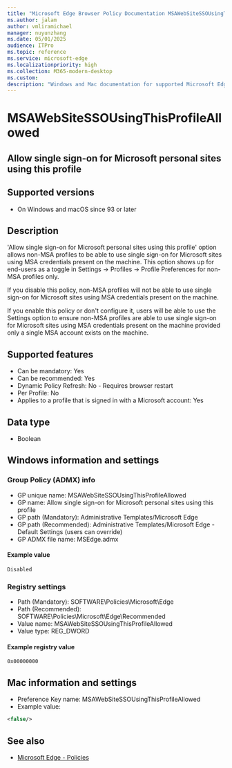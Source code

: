 ```yaml
---
title: "Microsoft Edge Browser Policy Documentation MSAWebSiteSSOUsingThisProfileAllowed"
ms.author: jalam
author: vmliramichael
manager: nuyunzhang
ms.date: 05/01/2025
audience: ITPro
ms.topic: reference
ms.service: microsoft-edge
ms.localizationpriority: high
ms.collection: M365-modern-desktop
ms.custom:
description: "Windows and Mac documentation for supported Microsoft Edge Browser policy: Allow single sign-on for Microsoft personal sites using this profile"
---
```


<!--THIS FILE IS AUTOMATICALLY GENERATED. MANUAL CHANGES WILL BE OVERWRITTEN.-->
<!--Please contact the Microsoft Edge Manageability team with any questions.-->

# MSAWebSiteSSOUsingThisProfileAllowed

## Allow single sign-on for Microsoft personal sites using this profile


## Supported versions

- On Windows and macOS since 93 or later

## Description

'Allow single sign-on for Microsoft personal sites using this profile' option allows non-MSA profiles to be able to use single sign-on for Microsoft sites using MSA credentials present on the machine. This option shows up for end-users as a toggle in Settings -&gt; Profiles -&gt; Profile Preferences for non-MSA profiles only.

If you disable this policy, non-MSA profiles will not be able to use single sign-on for Microsoft sites using MSA credentials present on the machine.

If you enable this policy or don't configure it, users will be able to use the Settings option to ensure non-MSA profiles are able to use single sign-on for Microsoft sites using MSA credentials present on the machine provided only a single MSA account exists on the machine.

## Supported features

- Can be mandatory: Yes
- Can be recommended: Yes
- Dynamic Policy Refresh: No - Requires browser restart
- Per Profile: No
- Applies to a profile that is signed in with a Microsoft account: Yes

## Data type

- Boolean

## Windows information and settings

### Group Policy (ADMX) info

- GP unique name: MSAWebSiteSSOUsingThisProfileAllowed
- GP name: Allow single sign-on for Microsoft personal sites using this profile
- GP path (Mandatory): Administrative Templates/Microsoft Edge
- GP path (Recommended): Administrative Templates/Microsoft Edge - Default Settings (users can override)
- GP ADMX file name: MSEdge.admx

#### Example value

```
Disabled
```

### Registry settings

- Path (Mandatory): SOFTWARE\Policies\Microsoft\Edge
- Path (Recommended): SOFTWARE\Policies\Microsoft\Edge\Recommended
- Value name: MSAWebSiteSSOUsingThisProfileAllowed
- Value type: REG_DWORD

#### Example registry value

```
0x00000000
```


## Mac information and settings

- Preference Key name: MSAWebSiteSSOUsingThisProfileAllowed
- Example value:

```xml
<false/>
```

## See also
- [Microsoft Edge - Policies](../microsoft-edge-policies.md)
